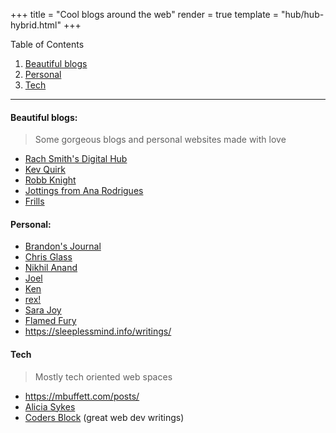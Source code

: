 +++
title = "Cool blogs around the web"
render = true
template = "hub/hub-hybrid.html"
+++

Table of Contents  
1. [Beautiful blogs](#beautiful-blogs)
2. [Personal](#personal)
3. [Tech](#tech)
----

#### Beautiful blogs:
> Some gorgeous blogs and personal websites made with love

* [Rach Smith's Digital Hub](https://rachsmith.com/)
* [Kev Quirk](https://kevquirk.com/)
* [Robb Knight](https://rknight.me/)
* [Jottings from Ana Rodrigues](https://ohhelloana.blog/)
* [Frills](https://frills.dev/)

#### Personal:

* [Brandon's Journal](https://brandons-journal.com/)
* [Chris Glass](https://chrisglass.com/)
* [Nikhil Anand](https://nikhil.io/)
* [Joel](https://joelchrono.xyz/)
* [Ken](https://ken.fyi/blog)
* [rex!](https://rexbarrett.com/posts)
* [Sara Joy](https://sarajoy.dev/basic/blog/)
* [Flamed Fury](https://flamedfury.com/)
* https://sleeplessmind.info/writings/

#### Tech
> Mostly tech oriented web spaces
* https://mbuffett.com/posts/
* [Alicia Sykes](https://www.aliciasykes.com/blog)
* [Coders Block](https://codersblock.com/) (great web dev writings)